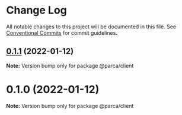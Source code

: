 # Change Log

All notable changes to this project will be documented in this file.
See [Conventional Commits](https://conventionalcommits.org) for commit guidelines.

## [0.1.1](https://github.com/yomete/parca/compare/v-ui0.1.0...v-ui0.1.1) (2022-01-12)

**Note:** Version bump only for package @parca/client





# 0.1.0 (2022-01-12)

**Note:** Version bump only for package @parca/client
